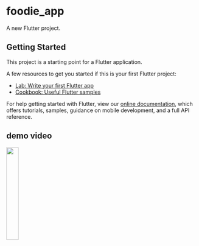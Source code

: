 # foodie_app

A new Flutter project.

## Getting Started

This project is a starting point for a Flutter application.

A few resources to get you started if this is your first Flutter project:

- [Lab: Write your first Flutter app](https://flutter.dev/docs/get-started/codelab)
- [Cookbook: Useful Flutter samples](https://flutter.dev/docs/cookbook)

For help getting started with Flutter, view our
[online documentation](https://flutter.dev/docs), which offers tutorials,
samples, guidance on mobile development, and a full API reference.

## demo video
<div>
  <img src="https://drive.google.com/file/d/1stFVpYaE7NEUy-tHTqjq1-TzZn2qHxXk/view?usp=sharing" width="25%" height="25%">
</div>

